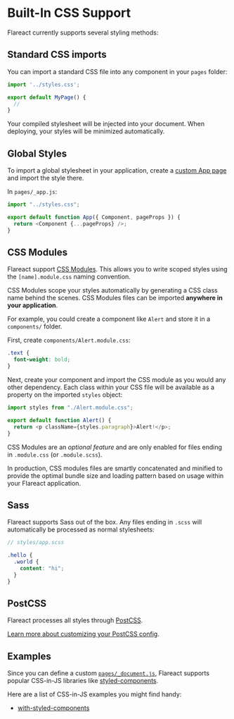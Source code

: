 # Built-In CSS Support

Flareact currently supports several styling methods:

## Standard CSS imports

You can import a standard CSS file into any component in your `pages` folder:

```js
import '../styles.css';

export default MyPage() {
  //
}
```

Your compiled stylesheet will be injected into your document. When deploying, your styles will be minimized automatically.

## Global Styles

To import a global stylesheet in your application, create a [custom App page](/docs/custom-app-page) and import the style there.

In `pages/_app.js`:

```js
import "../styles.css";

export default function App({ Component, pageProps }) {
  return <Component {...pageProps} />;
}
```

## CSS Modules

Flareact support [CSS Modules](https://github.com/css-modules/css-modules). This allows you to write scoped styles using the `[name].module.css` naming convention.

CSS Modules scope your styles automatically by generating a CSS class name behind the scenes. CSS Modules files can be imported **anywhere in your application**.

For example, you could create a component like `Alert` and store it in a `components/` folder.

First, create `components/Alert.module.css`:

```css
.text {
  font-weight: bold;
}
```

Next, create your component and import the CSS module as you would any other dependency. Each class within your CSS file will be available as a property on the imported `styles` object:

```js
import styles from "./Alert.module.css";

export default function Alert() {
  return <p className={styles.paragraph}>Alert!</p>;
}
```

CSS Modules are an _optional feature_ and are only enabled for files ending in `.module.css` (or `.module.scss`).

In production, CSS modules files are smartly concatenated and minified to provide the optimal bundle size and loading pattern based on usage within your Flareact application.

## Sass

Flareact supports Sass out of the box. Any files ending in `.scss` will automatically be processed as normal stylesheets:

```scss
// styles/app.scss

.hello {
  .world {
    content: "hi";
  }
}
```

## PostCSS

Flareact processes all styles through [PostCSS](https://postcss.org/).

[Learn more about customizing your PostCSS config](/docs/custom-postcss-config).

## Examples

Since you can define a custom [`pages/_document.js`](/docs/custom-document-page), Flareact supports popular CSS-in-JS libraries like [styled-components](https://styled-components.com/).

Here are a list of CSS-in-JS examples you might find handy:

- [with-styled-components](https://github.com/flareact/flareact/tree/canary/examples/with-styled-components)
